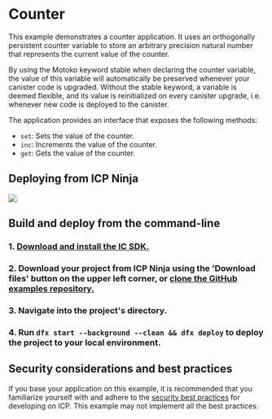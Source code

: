 # Counter

This example demonstrates a counter application. It uses an orthogonally persistent counter variable to store an arbitrary precision natural number that represents the current value of the counter.

By using the Motoko keyword stable when declaring the counter variable, the value of this variable will automatically be preserved whenever your canister code is upgraded. Without the stable keyword, a variable is deemed flexible, and its value is reinitialized on every canister upgrade, i.e. whenever new code is deployed to the canister.

The application provides an interface that exposes the following methods:

- `set`: Sets the value of the counter.
- `inc`: Increments the value of the counter.
- `get`: Gets the value of the counter.

## Deploying from ICP Ninja

[![](https://icp.ninja/assets/open.svg)](https://icp.ninja/editor?g=https://github.com/dfinity/examples/tree/master/motoko/canister_logs)

## Build and deploy from the command-line

### 1. [Download and install the IC SDK.](https://internetcomputer.org/docs/building-apps/getting-started/install)

### 2. Download your project from ICP Ninja using the 'Download files' button on the upper left corner, or [clone the GitHub examples repository.](https://github.com/dfinity/examples/)

### 3. Navigate into the project's directory.

### 4. Run `dfx start --background --clean && dfx deploy` to deploy the project to your local environment. 

## Security considerations and best practices

If you base your application on this example, it is recommended that you familiarize yourself with and adhere to the [security best practices](https://internetcomputer.org/docs/building-apps/security/overview) for developing on ICP. This example may not implement all the best practices.
